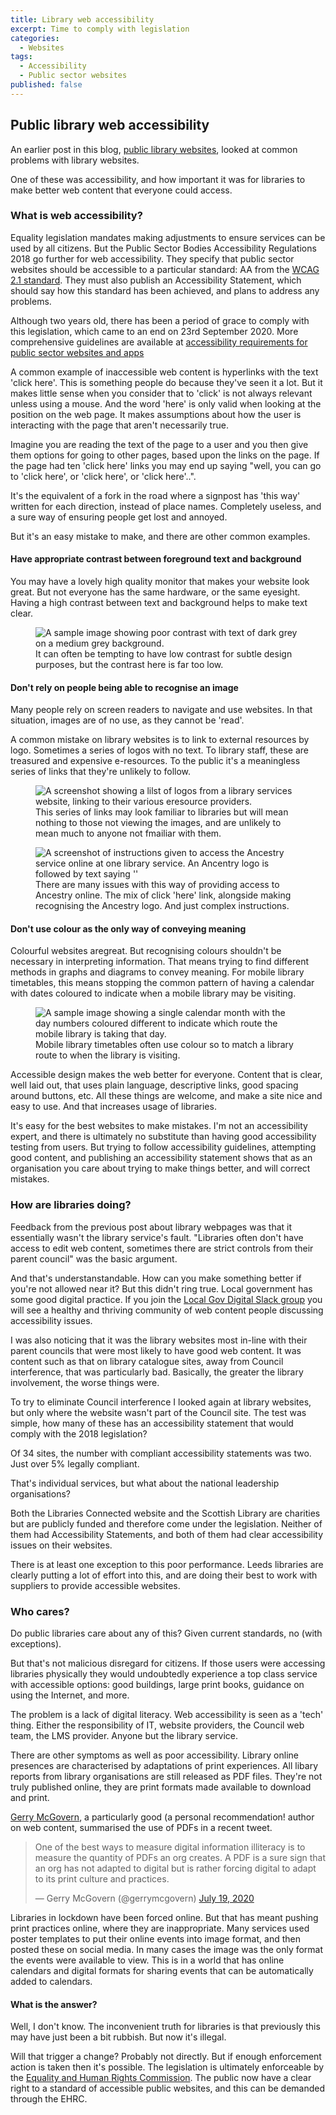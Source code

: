```yaml
---
title: Library web accessibility
excerpt: Time to comply with legislation
categories:
  - Websites
tags:
  - Accessibility
  - Public sector websites
published: false
---
```


## Public library web accessibility

An earlier post in this blog, [public library websites](https://blog.librarydata.uk/public-library-websites/), looked at common problems with library websites.

One of these was accessibility, and how important it was for libraries to make better web content that everyone could access.

### What is web accessibility?

Equality legislation mandates making adjustments to ensure services can be used by all citizens. But the Public Sector Bodies Accessibility Regulations 2018 go further for web accessibility. They specify that public sector websites should be accessible to a particular standard: AA from the [WCAG 2.1 standard](https://www.gov.uk/service-manual/helping-people-to-use-your-service/understanding-wcag). They must also publish an Accessibility Statement, which should say how this standard has been achieved, and plans to address any problems.

Although two years old, there has been a period of grace to comply with this legislation, which came to an end on 23rd September 2020. More comprehensive guidelines are available at [accessibility requirements for public sector websites and apps](https://www.gov.uk/guidance/accessibility-requirements-for-public-sector-websites-and-apps)

A common example of inaccessible web content is hyperlinks with the text 'click here'. This is something people do because they've seen it a lot. But it makes little sense when you consider that to 'click' is not always relevant unless using a mouse. And the word 'here' is only valid when looking at the position on the web page. It makes assumptions about how the user is interacting with the page that aren't necessarily true.

Imagine you are reading the text of the page to a user and you then give them options for going to other pages, based upon the links on the page. If the page had ten 'click here' links you may end up saying "well, you can go to 'click here', or 'click here', or 'click here'..".

It's the equivalent of a fork in the road where a signpost has 'this way' written for each direction, instead of place names. Completely useless, and a sure way of ensuring people get lost and annoyed.

But it's an easy mistake to make, and there are other common examples.

#### Have appropriate contrast between foreground text and background

You may have a lovely high quality monitor that makes your website look great. But not everyone has the same hardware, or the same eyesight. Having a high contrast between text and background helps to make text clear.

<figure>
  <img src="https://github.com/LibrariesHacked/librarieshacked.github.io/raw/master/images/2020-09-24-accessibility-contrast.png" alt="A sample image showing poor contrast with text of dark grey on a medium grey background."/>
  <figcaption>It can often be tempting to have low contrast for subtle design purposes, but the contrast here is far too low.</figcaption>
</figure>

#### Don't rely on people being able to recognise an image

Many people rely on screen readers to navigate and use websites. In that situation, images are of no use, as they cannot be 'read'.

A common mistake on library websites is to link to external resources by logo. Sometimes a series of logos with no text. To library staff, these are treasured and expensive e-resources. To the public it's a meaningless series of links that they're unlikely to follow.

<figure>
  <img src="https://github.com/LibrariesHacked/librarieshacked.github.io/raw/master/images/2020-09-24-accessibility-logos.png" alt="A screenshot showing a lilst of logos from a library services website, linking to their various eresource providers."/>
  <figcaption>This series of links may look familiar to libraries but will mean nothing to those not viewing the images, and are unlikely to mean much to anyone not fmailiar with them.</figcaption>
</figure>

<figure>
  <img src="https://github.com/LibrariesHacked/librarieshacked.github.io/raw/master/images/2020-09-24-accessibility-ancestry.png" alt="A screenshot of instructions given to access the Ancestry service online at one library service. An Ancentry logo is followed by text saying ''"/>
  <figcaption>There are many issues with this way of providing access to Ancestry online. The mix of click 'here' link, alongside making recognising the Ancestry logo. And just complex instructions.</figcaption>
</figure>

#### Don't use colour as the only way of conveying meaning

Colourful websites aregreat. But recognising colours shouldn't be necessary in interpreting information. That means trying to find different methods in graphs and diagrams to convey meaning. For mobile library timetables, this means stopping the common pattern of having a calendar with dates coloured to indicate when a mobile library may be visiting.

<figure>
  <img src="https://github.com/LibrariesHacked/librarieshacked.github.io/raw/master/images/2020-09-24-accessibility-colour.png" alt="A sample image showing a single calendar month with the day numbers coloured different to indicate which route the mobile library is taking that day."/>
  <figcaption>Mobile library timetables often use colour so to match a library route to when the library is visiting.</figcaption>
</figure>

Accessible design makes the web better for everyone. Content that is clear, well laid out, that uses plain language, descriptive links, good spacing around buttons, etc. All these things are welcome, and make a site nice and easy to use. And that increases usage of libraries.

It's easy for the best websites to make mistakes. I'm not an accessibility expert, and there is ultimately no substitute than having good accessibility testing from users. But trying to follow accessibility guidelines, attempting good content, and publishing an accessibility statement shows that as an organisation you care about trying to make things better, and will correct mistakes.

### How are libraries doing?

Feedback from the previous post about library webpages was that it essentially wasn't the library service's fault. "Libraries often don't have access to edit web content, sometimes there are strict controls from their parent council" was the basic argument.

And that's understanstandable. How can you make something better if you're not allowed near it? But this didn't ring true. Local government has some good digital practice. If you join the [Local Gov Digital Slack group](https://localgov.digital) you will see a healthy and thriving community of web content people discussing accessibility issues.

I was also noticing that it was the library websites most in-line with their parent councils that were most likely to have good web content. It was content such as that on library catalogue sites, away from Council interference, that was particularly bad. Basically, the greater the library involvement, the worse things were.

To try to eliminate Council interference I looked again at library websites, but only where the website wasn't part of the Council site. The test was simple, how many of these has an accessibility statement that would comply with the 2018 legislation?

Of 34 sites, the number with compliant accessibility statements was two. Just over 5% legally compliant.

That's individual services, but what about the national leadership organisations?

Both the Libraries Connected website and the Scottish Library are charities but are publicly funded and therefore come under the legislation. Neither of them had Accessibility Statements, and both of them had clear accessibility issues on their websites.

There is at least one exception to this poor performance. Leeds libraries are clearly putting a lot of effort into this, and are doing their best to work with suppliers to provide accessible websites.

### Who cares?

Do public libraries care about any of this? Given current standards, no (with exceptions).

But that's not malicious disregard for citizens. If those users were accessing libraries physically they would undoubtedly experience a top class service with accessible options: good buildings, large print books, guidance on using the Internet, and more.

The problem is a lack of digital literacy. Web accessibility is seen as a 'tech' thing. Either the responsibility of IT, website providers, the Council web team, the LMS provider. Anyone but the library service.

There are other symptoms as well as poor accessibility. Library online presences are characterised by adaptations of print experiences. All libary reports from library organisations are still released as PDF files. They're not truly published online, they are print formats made available to download and print.

[Gerry McGovern](https://gerrymcgovern.com), a particularly good (a personal recommendation! author on web content, summarised the use of PDFs in a recent tweet.

<blockquote class="twitter-tweet"><p lang="en" dir="ltr">One of the best ways to measure digital information illiteracy is to measure the quantity of PDFs an org creates. A PDF is a sure sign that an org has not adapted to digital but is rather forcing digital to adapt to its print culture and practices.</p>&mdash; Gerry McGovern (@gerrymcgovern) <a href="https://twitter.com/gerrymcgovern/status/1284824726200778755?ref_src=twsrc%5Etfw">July 19, 2020</a></blockquote> <script async src="https://platform.twitter.com/widgets.js" charset="utf-8"></script>

Libraries in lockdown have been forced online. But that has meant pushing print practices online, where they are inappropriate. Many services used poster templates to put their online events into image format, and then posted these on social media. In many cases the image was the only format the events were available to view. This is in a world that has online calendars and digital formats for sharing events that can be automatically added to calendars.

#### What is the answer?

Well, I don't know. The inconvenient truth for libraries is that previously this may have just been a bit rubbish. But now it's illegal.

Will that trigger a change? Probably not directly. But if enough enforcement action is taken then it's possible. The legislation is ultimately enforceable by the [Equality and Human Rights Commission](https://www.equalityhumanrights.com/en). The public now have a clear right to a standard of accessible public websites, and this can be demanded through the EHRC.